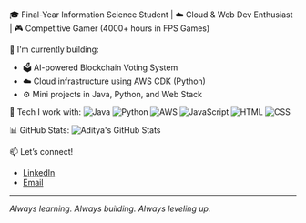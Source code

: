 🎓 Final-Year Information Science Student | ☁️ Cloud & Web Dev Enthusiast | 🎮 Competitive Gamer (4000+ hours in FPS Games)

🔧 I'm currently building:
- 🗳️ AI-powered Blockchain Voting System
- ☁️ Cloud infrastructure using AWS CDK (Python)
- ⚙️ Mini projects in Java, Python, and Web Stack

📌 Tech I work with:
![Java](https://img.shields.io/badge/-Java-blue)
![Python](https://img.shields.io/badge/-Python-green)
![AWS](https://img.shields.io/badge/-AWS-orange)
![JavaScript](https://img.shields.io/badge/-JavaScript-yellow)
![HTML](https://img.shields.io/badge/-HTML-red)
![CSS](https://img.shields.io/badge/-CSS-blue)

📊 GitHub Stats:
![Aditya's GitHub Stats](https://github-readme-stats.vercel.app/api?username=adityashelke04&show_icons=true&theme=radical)

📫 Let’s connect!
- [LinkedIn](http://www.linkedin.com/in/adityashelke04)
- [Email](mailto:adityashelke04@gmail.com)

---
_Always learning. Always building. Always leveling up._
